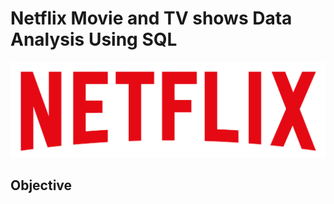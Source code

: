 # Netflix Movie and TV shows Data Analysis Using SQL
![Netflix Logo](https://github.com/riajain217/netflix_sql_project/blob/main/logo.png)
## Objective
